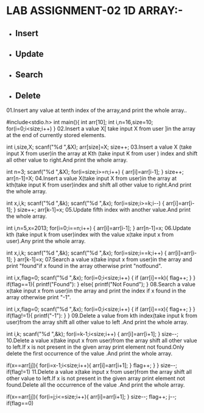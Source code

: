 # LAB ASSIGNMENT-02 1D ARRAY:-

* ## Insert

* ## Update

* ## Search

* ## Delete

01.Insert any value at tenth index of the array,and print the whole array..

#include<stdio.h>
int main(){
int arr[10];
int i,n=16,size=10;
for(i=0;i<size;i++)
}
02.Insert a value X[ take input X from user ]in the array at the end of currently stored elements.

int i,size,X;
scanf("%d ",&X);
arr[size]=X;
size++;
03.Insert a value X (take input X from user)in the array at Kth (take input K from user ) index and shift all other value to right.And print the whole array.

int n=3;
scanf("%d ",&X);
for(i=size;i>=n;i++)
{
arr[i]=arr[i-1];
}
size++;
arr[n-1]=X;
04.Insert a value X(take input X from user)in the array at kth(take input K from user)index and shift all other value to right.And print the whole array.

int x,i,k;
scanf("%d ",&k);
scanf("%d ",&x);
for(i=size;i>=k;i--)
{
arr[i]=arr[i-1];
}
size++;
arr[k-1]=x;
05.Update fifth index with another value.And print the whole array.

int i,n=5,x=2013;
for(i=0;i==n;i++)
{
arr[i]=arr[i-1];
}
arr[n-1]=x;
06.Update kth (take input k from user)index with the value x(take input x from user).Any print the whole array.

int x,i,k;
scanf("%d ",&k);
scanf("%d ",&x);
for(i=size;i==k;i++)
{
arr[i]=arr[i-1];
}
arr[k-1]=x;
07.Search a value x(take input x from user)in the array and print "found"if x found in the array otherwise print "notfound".

int i,x,flag=0;
scanf("%d ",&x);
for(i=0;i<size;i++)
{
if (arr[i]==k){
flag++;
}
  }
  if(flag==1){
  printf("Found"):
  }
  else{
  printf("Not Found");
  }
08.Search a value x(take input x from user)in the array and print the index if x found in the array otherwise print "-1".

int i,x,flag=0;
scanf("%d ",&x);
for(i=0;i<size;i++)
{
if (arr[i]==x){
flag++;
}
}
if(flag!=1){
printf("-1"):
}
}
09.Delete a value from kth index(take input k from user)from the array shift all other value to left .And print the whole array.

int i,k;
scanf("%d ",&k);
for(i=k-1;i<size;i++)
{
arr[i]=arr[i+1];
}
size--;
10.Delete a value x(take input x from user)from the array shift all other value to left.If x is not present in the given array print element not found.Only delete the first occurrence of the value .And print the whole array.

if(x==arr[j]){
for(i=x-1;i<size;i++){
arr[i]=arr[i+1];
}
flag++;
}
}
size--;
if(flag!=1)
11.Delete a value x(take input x from user)from the array shift all other value to left.If x is not present in the given array print element not found.Delete all the occurrence of the value .And print the whole array.

 if(x==arr[j]){
 for(i=j;i<=size;i++){
 arr[i]=arr[i+1];
}
size--;
flag++;
j--;
if(flag==0)
